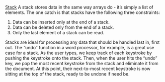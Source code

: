 <u>Stack</u>
A stack stores data in the same way arrays do - it’s simply a list of elements. The one catch is that stacks have the following three constraints:
1. Data can be inserted only at the end of a stack.
2. Data can be deleted only from the end of a stack.
3. Only the last element of a stack can be read.

Stacks are ideal for processing any data that should be handled last in, first out. The “undo” function in a word processor, for example, is a great use case for a stack. As the user types, we keep track of each keystroke by pushing the keystroke onto the stack. Then, when the user hits the “undo” key, we pop the most recent keystroke from the stack and eliminate it from the document. At this point, their next-to-most recent keystroke is now sitting at the top of the stack, ready to be undone if need be.
